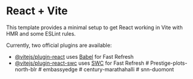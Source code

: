 # React + Vite

This template provides a minimal setup to get React working in Vite with HMR and some ESLint rules.

Currently, two official plugins are available:

- [@vitejs/plugin-react](https://github.com/vitejs/vite-plugin-react/blob/main/packages/plugin-react/README.md) uses [Babel](https://babeljs.io/) for Fast Refresh
- [@vitejs/plugin-react-swc](https://github.com/vitejs/vite-plugin-react-swc) uses [SWC](https://swc.rs/) for Fast Refresh
#   P r e s t i g e - p l o t s - n o r t h - b l r  
 #   e m b a s s y e d g e  
 #   c e n t u r y - m a r a t h a h a l l i  
 #   s n n - d u o m o n t  
 